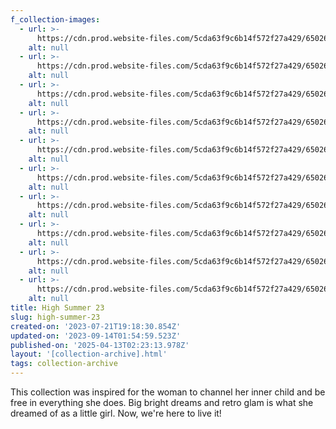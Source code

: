 ```yaml
---
f_collection-images:
  - url: >-
      https://cdn.prod.website-files.com/5cda63f9c6b14f572f27a429/650267ed941084c488e497d7_64bada00b64ab7c1fa846bd2_IMG_0804.avif
    alt: null
  - url: >-
      https://cdn.prod.website-files.com/5cda63f9c6b14f572f27a429/650267ed6cbfeea7ba8600af_64bada00cda4cb839172c6af_IMG_0827.avif
    alt: null
  - url: >-
      https://cdn.prod.website-files.com/5cda63f9c6b14f572f27a429/650267ed122e8c8583719293_64bada00f17c29463cb1b2ae_IMG_0821.avif
    alt: null
  - url: >-
      https://cdn.prod.website-files.com/5cda63f9c6b14f572f27a429/650267ed96e98427d742d7d4_64bada01cda4cb839172c70e_IMG_0829.avif
    alt: null
  - url: >-
      https://cdn.prod.website-files.com/5cda63f9c6b14f572f27a429/650267ed90c59733480b22f6_64bada001df83c2c83ad8ce4_IMG_0810.avif
    alt: null
  - url: >-
      https://cdn.prod.website-files.com/5cda63f9c6b14f572f27a429/650267ed96e98427d742d7cd_64bada004edb4a4f247ec687_IMG_0813.avif
    alt: null
  - url: >-
      https://cdn.prod.website-files.com/5cda63f9c6b14f572f27a429/650267ed941084c488e4976d_64bada0086b3ae3bb2b090bd_IMG_0825.avif
    alt: null
  - url: >-
      https://cdn.prod.website-files.com/5cda63f9c6b14f572f27a429/650267eda820c55d9d68e0fc_64bada0131a894586b65cbfe_IMG_0806.avif
    alt: null
  - url: >-
      https://cdn.prod.website-files.com/5cda63f9c6b14f572f27a429/650267ed19c4b560d2ea6b6e_64bada00283c8f5f5b08ca8b_IMG_0807.avif
    alt: null
  - url: >-
      https://cdn.prod.website-files.com/5cda63f9c6b14f572f27a429/650267ed0ed1621b37226d0b_64bada0150069363576b5a8a_IMG_0814.avif
    alt: null
title: High Summer 23
slug: high-summer-23
created-on: '2023-07-21T19:18:30.854Z'
updated-on: '2023-09-14T01:54:59.523Z'
published-on: '2025-04-13T02:23:13.978Z'
layout: '[collection-archive].html'
tags: collection-archive
---
```


This collection was inspired for the woman to channel her inner child and be free in everything she does. Big bright dreams and retro glam is what she dreamed of as a little girl. Now, we're here to live it!
